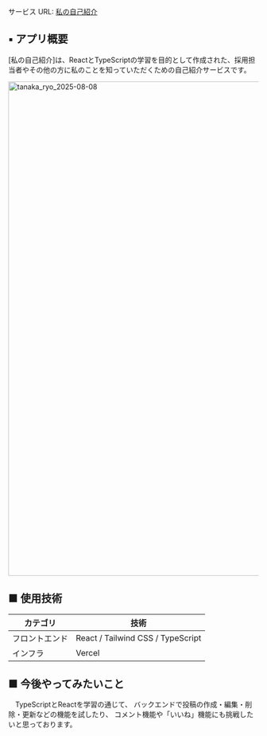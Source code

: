 サービス URL: [私の自己紹介](https://self-introduction-tanakaryo-board.vercel.app/)



## ▪️ アプリ概要

[私の自己紹介]は、ReactとTypeScriptの学習を目的として作成された、採用担当者やその他の方に私のことを知っていただくための自己紹介サービスです。

<img width="1918" height="994" alt="tanaka_ryo_2025-08-08" src="https://github.com/user-attachments/assets/ef989d8f-e5cb-4863-b3fc-991dddc9ebbc" />

## ■ 使用技術

| カテゴリ       | 技術                                                                     |
| -------------- | ------------------------------------------------------------------------ |
| フロントエンド | React / Tailwind CSS / TypeScript                            |
| インフラ       |Vercel                                                  |



## ■ 今後やってみたいこと
　TypeScriptとReactを学習の通じて、
バックエンドで投稿の作成・編集・削除・更新などの機能を試したり、
コメント機能や「いいね」機能にも挑戦したいと思っております。

